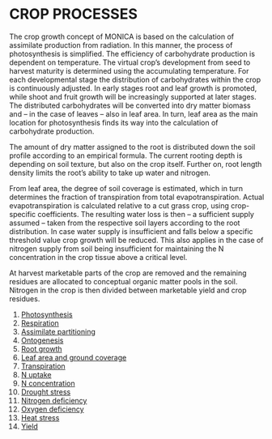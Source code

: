 # CROP PROCESSES

The crop growth concept of MONICA is based on the calculation of assimilate production from radiation. In this manner, the process of photosynthesis is simplified. The efficiency of carbohydrate production is dependent on temperature. The virtual crop’s development from seed to harvest maturity is determined using the accumulating temperature. For each developmental stage the distribution of carbohydrates within the crop is continuously adjusted.  In early stages root and leaf growth is promoted, while shoot and fruit growth will be increasingly supported at later stages. The distributed carbohydrates will be converted into dry matter biomass and – in the case of leaves – also in leaf area. In turn, leaf area as the main location for photosynthesis finds its way into the calculation of carbohydrate production.

The amount of dry matter assigned to the root is distributed down the soil profile according to an empirical formula. The current rooting depth is depending on soil texture, but also on the crop itself. Further on, root length density limits the root’s ability to take up water and nitrogen.  

From leaf area, the degree of soil coverage is estimated, which in turn determines the fraction of transpiration from total evapotranspiration. Actual evapotranspiration is calculated relative to a cut grass crop, using crop-specific coefficients. The resulting water loss is then – a sufficient supply assumed – taken from the respective soil layers according to the root distribution. In case water supply is insufficient and falls below a specific threshold value crop growth will be reduced. This also applies in the case of nitrogen supply from soil being insufficient for maintaining the N concentration in the crop tissue above a critical level.

At harvest marketable parts of the crop are removed and the remaining residues are allocated to conceptual organic matter pools in the soil. Nitrogen in the crop is then divided between marketable yield and crop residues.

1. [Photosynthesis](photosynthesis_en.md)
2. [Respiration](respiration_en.md)
3. [Assimilate partitioning](assimilate_partitioning_en.md)
4. [Ontogenesis](ontogenesis_en.md)
5. [Root growth](root_growth_en.md)
6. [Leaf area and ground coverage](leaf_area_and_ground_coverage_en.md)
7. [Transpiration](transpiration_en.md)
8. [N uptake](n_uptake_en.md)
9. [N concentration](n_concentration_en.md)
10. [Drought stress](drought_stress_en.md)
11. [Nitrogen deficiency](nitrogen_deficiency_en.md)
12. [Oxygen deficiency](oxygen_deficiency_en.md)
13. [Heat stress](heat_stress_en.md)
14. [Yield](yield_en.md)